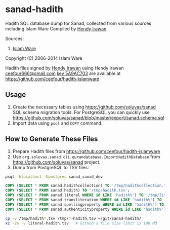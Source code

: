 sanad-hadith
============

Hadith SQL database dump for Sanad, collected from various sources including Islam Ware
Compiled by [Hendy Irawan](http://www.hendyirawan.com/).

Sources:

1. [Islam Ware](https://www.islamware.com/app/downloads)

Copyright (C) 2006-2014 Islam Ware

Hadith files signed by [Hendy Irawan](http://www.hendyirawan.com)
using Hendy Irawan <ceefour666@gmail.com> [key 5A9AC703](https://keyserver.pgp.com/vkd/DownloadKey.event?keyid=0xFEDB960B5A9AC703) 
are available at https://github.com/ceefour/hadith-islamware

## Usage

1. Create the necessary tables using https://github.com/soluvas/sanad SQL schema migration tools.
    For PostgreSQL you can quickly use https://github.com/soluvas/sanad/blob/master/export/sanad.schema.sql
2. Import data using `psql` and `COPY` command.

## How to Generate These Files

1. Prepare Hadith files from https://github.com/ceefour/hadith-islamware
2. Use `org.soluvas.sanad.cli.qurandatabase.ImportHadithDatabase` from https://github.com/soluvas/sanad project.
3. Dump from PostgreSQL to TSV files:

```bash
psql -hlocalhost -Upostgres sanad_sanad_dev
```

```sql
COPY (SELECT * FROM sanad.hadithcollection) TO '/tmp/hadithcollection.tsv';
COPY (SELECT * FROM sanad.hadith) TO '/tmp/hadith.tsv';
COPY (SELECT * FROM sanad.literal WHERE id LIKE 'hadith%') TO '/tmp/literal-hadith.tsv';
COPY (SELECT * FROM sanad.transliteration WHERE id LIKE 'hadith%') TO '/tmp/transliteration-hadith.tsv';
COPY (SELECT * FROM sanad.spellingproperty WHERE id LIKE 'hadith%') TO '/tmp/spellingproperty-hadith.tsv';
COPY (SELECT * FROM sanad.authenticityproperty WHERE id LIKE 'hadith%') TO '/tmp/authenticityproperty-hadith.tsv';
```

```bash
cp -v /tmp/hadith*.tsv /tmp/*-hadith.tsv ~/git/sanad-hadith/
xz -2e -v literal-hadith.tsv   # GitHub's file size limit is 100 MB
```
